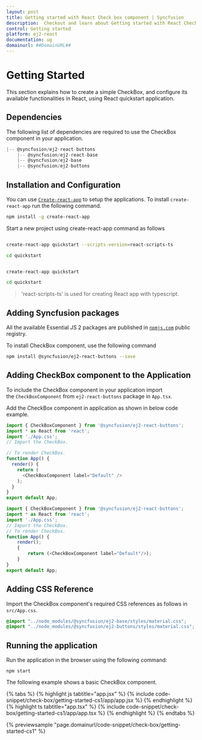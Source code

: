 ```yaml
---
layout: post
title: Getting started with React Check box component | Syncfusion
description:  Checkout and learn about Getting started with React Check box component of Syncfusion Essential JS 2 and more details.
control: Getting started 
platform: ej2-react
documentation: ug
domainurl: ##DomainURL##
---
```


# Getting Started

This section explains how to create a simple CheckBox, and configure its available functionalities in React, using React quickstart application.

## Dependencies

The following list of dependencies are required to use the CheckBox component in your application.

```javascript
|-- @syncfusion/ej2-react-buttons
    |-- @syncfusion/ej2-react-base
    |-- @syncfusion/ej2-base
    |-- @syncfusion/ej2-buttons
```

## Installation and Configuration

You can use [`Create-react-app`](https://github.com/facebookincubator/create-react-app) to setup the applications. To install `create-react-app` run the following command.

```bash
npm install -g create-react-app
```

Start a new project using create-react-app command as follows

<div class='tsx'>

```bash

create-react-app quickstart --scripts-version=react-scripts-ts

cd quickstart

```

</div>

<div class='jsx'>

```bash

create-react-app quickstart

cd quickstart

```

</div>

> 'react-scripts-ts' is used for creating React app with typescript.

## Adding Syncfusion packages

All the available Essential JS 2 packages are published in [`npmjs.com`](https://www.npmjs.com/~syncfusionorg) public registry.

To install CheckBox component, use the following command

```bash
npm install @syncfusion/ej2-react-buttons --save
```

## Adding CheckBox component to the Application

To include the CheckBox component in your application import the `CheckBoxComponent` from `ej2-react-buttons` package in `App.tsx`.

Add the CheckBox component in application as shown in below code example.



```ts
import { CheckBoxComponent } from '@syncfusion/ej2-react-buttons';
import * as React from 'react';
import './App.css';
// Import the CheckBox.

// To render CheckBox.
function App() {
  render() {
    return (
      <CheckBoxComponent label="Default" />
    );
  }
}
export default App;

```

```ts
import { CheckBoxComponent } from '@syncfusion/ej2-react-buttons';
import * as React from 'react';
import './App.css';
// Import the CheckBox.
// To render CheckBox.
function App() {
    render();
    {
        return (<CheckBoxComponent label="Default"/>);
    }
}
export default App;
```

## Adding CSS Reference

Import the CheckBox component's required CSS references as follows in `src/App.css`.

```css
@import "../node_modules/@syncfusion/ej2-base/styles/material.css";
@import "../node_modules/@syncfusion/ej2-buttons/styles/material.css";
```

## Running the application

Run the application in the browser using the following command:

```
npm start
```

The following example shows a basic CheckBox component.

{% tabs %}
{% highlight js tabtitle="app.jsx" %}
{% include code-snippet/check-box/getting-started-cs1/app/app.jsx %}
{% endhighlight %}
{% highlight ts tabtitle="app.tsx" %}
{% include code-snippet/check-box/getting-started-cs1/app/app.tsx %}
{% endhighlight %}
{% endtabs %}

 {% previewsample "page.domainurl/code-snippet/check-box/getting-started-cs1" %}